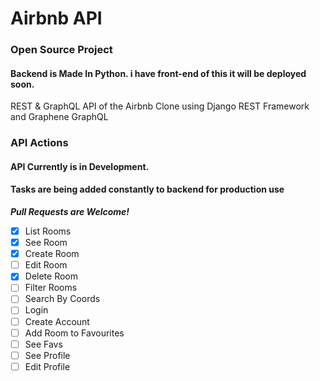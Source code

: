 # Airbnb API
### Open Source Project
#### Backend is Made In Python. i have front-end of this it will be deployed soon.
REST & GraphQL API of the Airbnb Clone using Django REST Framework and Graphene GraphQL

### API Actions
#### API Currently is in Development.
#### Tasks are being added constantly to backend for production use
***Pull Requests are Welcome!***

- [x] List Rooms
- [x] See Room
- [x] Create Room
- [ ] Edit Room
- [x] Delete Room
- [ ] Filter Rooms
- [ ] Search By Coords
- [ ] Login
- [ ] Create Account
- [ ] Add Room to Favourites
- [ ] See Favs
- [ ] See Profile
- [ ] Edit Profile
